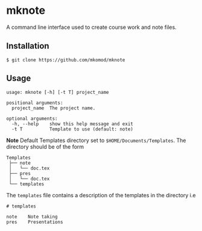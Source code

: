 
# mknote

A command line interface used to create course work and note files.

## Installation

```
$ git clone https://github.com/mkomod/mknote
```

## Usage

```
usage: mknote [-h] [-t T] project_name

positional arguments:
  project_name  The project name.

optional arguments:
  -h, --help    show this help message and exit
  -t T          Template to use (default: note)
```

**Note** Default Templates directory set to `$HOME/Documents/Templates`. The directory should be of the form

```
Templates
 ├── note
 │   └── doc.tex
 ├── pres
 │   └── doc.tex
 └── templates
```

The `templates` file contains a description of the templates in the directory i.e

```
# templates

note	Note taking
pres	Presentations
```

